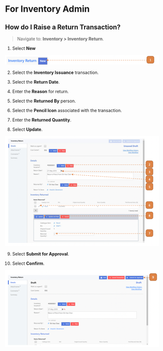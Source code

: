 # For Inventory Admin

## How do I Raise a Return Transaction?

> Navigate to: **Inventory > Inventory Return**.

1. Select **New**

![](images/IReturnFIA.png "IReturnFIA")

2. Select the **Inventory Issuance** transaction.

3. Select the **Return Date**.

4. Enter the **Reason** for return.

5. Select the **Returned By** person.

6. Select the **Pencil Icon** associated with the transaction.

7. Enter the **Returned Quantity**.

8. Select **Update**.

![](images/IReturnFIA2.png "IReturnFIA2")

9. Select **Submit for Approval**.

10. Select **Confirm**.

![](images/IReturnFIA3.png "IReturnFIA3")